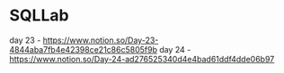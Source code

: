 # SQLLab
 
day 23 - https://www.notion.so/Day-23-4844aba7fb4e42398ce21c86c5805f9b
day 24 - https://www.notion.so/Day-24-ad276525340d4e4bad61ddf4dde06b97
